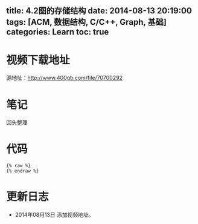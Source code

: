 title: 4.2图的存储结构
date: 2014-08-13 20:19:00
tags: [ACM, 数据结构, C/C++, Graph, 基础]
categories: Learn
toc: true
---
# 视频下载地址
源地址：http://www.400gb.com/file/70700292

# 笔记
回头整理

# 代码
```
{% raw %}
{% endraw %}
```
	
# 更新日志
- 2014年08月13日 添加视频地址。
